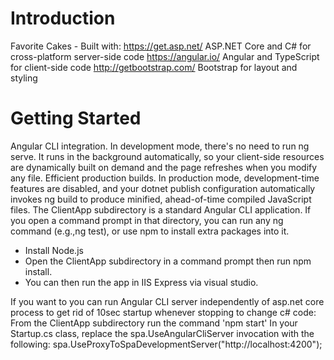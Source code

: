 # Introduction
Favorite Cakes - Built with:
https://get.asp.net/ ASP.NET Core and C# for cross-platform server-side code
https://angular.io/ Angular and TypeScript for client-side code
http://getbootstrap.com/ Bootstrap for layout and styling


# Getting Started
Angular CLI integration. In development mode, there's no need to run ng serve. It runs in the background automatically, so your client-side resources are dynamically built on demand and the page refreshes when you modify any file.
Efficient production builds. In production mode, development-time features are disabled, and your dotnet publish configuration automatically invokes ng build to produce minified, ahead-of-time compiled JavaScript files.
The ClientApp subdirectory is a standard Angular CLI application. If you open a command prompt in that directory, you can run any ng command (e.g.,ng test), or use npm to install extra packages into it.

- Install Node.js
- Open the ClientApp subdirectory in a command prompt then run npm install.
- You can then run the app in IIS Express via visual studio.

If you want to you can run Angular CLI server independently of asp.net core process to get rid of 10sec startup whenever stopping to change c# code:
From the ClientApp subdirectory run the command 'npm start'
In your Startup.cs class, replace the spa.UseAngularCliServer invocation with the following:
spa.UseProxyToSpaDevelopmentServer("http://localhost:4200");